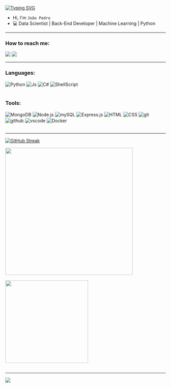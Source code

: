 [![Typing SVG](https://readme-typing-svg.demolab.com?font=Fira+Code&weight=800&size=26&pause=1000&color=4169E1&center=true&vCenter=true&width=435&lines=Welcome+to+my+GitHub+page)](https://git.io/typing-svg)

- Hi, I'm `João Pedro`
- 💻 Data Scientist | Back-End Developer | Machine Learning | Python


<hr/>
<div>
  <h3>How to reach me:</h3>
  <a href = "mailto:jpdso15@gmail.com"><img src="https://img.shields.io/badge/Gmail-D14836?style=for-the-badge&logo=gmail&logoColor=white" target="_blank"></a>
  <a href="https://www.linkedin.com/in/jo%C3%A3o-pedro-da-silva-oliveira-617057193/" target="_blank"><img src="https://img.shields.io/badge/-LinkedIn-%230077B5?style=for-the-badge&logo=linkedin&logoColor=white" target="_blank"></a> 
</div>

<hr/>

<div style="display: inline_block">
  <h3>Languages:</h3>
  <img align="center" alt="Python" src="https://img.shields.io/badge/python-3670A0?style=for-the-badge&logo=python&logoColor=ffdd54">
  <img align="center" alt="Js" src="https://img.shields.io/badge/JavaScript-F7DF1E?style=for-the-badge&logo=javascript&logoColor=black">  
  <img align="center" alt="C#" src="https://img.shields.io/badge/C%23-5C2D91?logo=c-sharp&logoColor=white&style=for-the-badge">
  <img align="center" alt="ShellScript" src="https://img.shields.io/badge/Shell_Script-121011?logo=gnu-bash&logoColor=white&style=for-the-badge">
  
  <br/>
  <br/>
  <h3>Tools:</h3>
  <img align="center" alt="MongoDB" src="https://img.shields.io/badge/MongoDB-%234ea94b.svg?style=for-the-badge&logo=mongodb&logoColor=white">
  <img align="center" alt="Node.js" src="https://img.shields.io/badge/Node.js-43853D?style=for-the-badge&logo=node.js&logoColor=white">
    <img align="center" alt="mySQL" src="https://img.shields.io/badge/MySQL-00000F?style=for-the-badge&logo=mysql&logoColor=white">  
  <img align="center" alt="Express.js" src="https://img.shields.io/badge/express.js-%23404d59.svg?style=for-the-badge&logo=express&logoColor=%2361DAFB">    
  <img align="center" alt="HTML" src="https://img.shields.io/badge/HTML5-E34F26?style=for-the-badge&logo=html5&logoColor=white">
  <img align="center" alt="CSS" src="https://img.shields.io/badge/CSS3-1572B6?style=for-the-badge&logo=css3&logoColor=white">
  <img align="center" alt="git" src="https://img.shields.io/badge/git-%23F05033.svg?style=for-the-badge&logo=git&logoColor=white">
  <img align="center" alt="github" src="https://img.shields.io/badge/github-%23121011.svg?style=for-the-badge&logo=github&logoColor=white">
  <img align="center" alt="vscode" src="https://img.shields.io/badge/Visual%20Studio%20Code-0078d7.svg?style=for-the-badge&logo=visual-studio-code&logoColor=white">
  <img align="center" alt="Docker" src="https://img.shields.io/badge/docker-%230db7ed.svg?style=for-the-badge&logo=docker&logoColor=white">
  <br/>
</div>
<br/>
<hr/>

[![GitHub Streak](https://github-readme-streak-stats-two-inky.vercel.app?user=wrjpd&theme=dark)](https://git.io/streak-stats)

<div>
  <a href="https://github.com/anuraghazra/github-readme-stats">
    <img width=400px align="center" src="https://github-readme-stats-wrjpds-projects.vercel.app/api?username=wrjpd&theme=dark&show_icons=true&hide=issues" />
  </a>
  <br>
  <br>
  <a href="https://github.com/anuraghazra/github-readme-stats">
    <img width=260px align="center" src="https://github-readme-stats.vercel.app/api/top-langs/?username=wrjpd&theme=dark&layout=compact" />
  </a> 
</div>
<br/>

---
![](https://komarev.com/ghpvc/?username=wrjpd&color=red)
